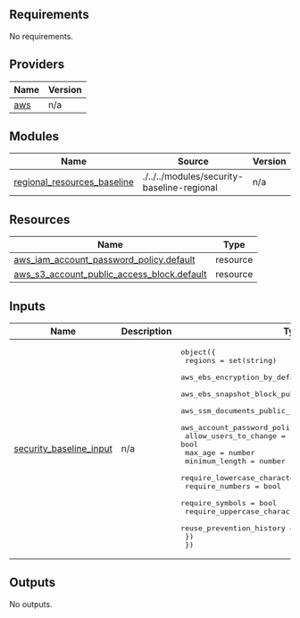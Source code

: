<!-- BEGIN_TF_DOCS -->
## Requirements

No requirements.

## Providers

| Name | Version |
|------|---------|
| <a name="provider_aws"></a> [aws](#provider\_aws) | n/a |

## Modules

| Name | Source | Version |
|------|--------|---------|
| <a name="module_regional_resources_baseline"></a> [regional\_resources\_baseline](#module\_regional\_resources\_baseline) | ./../../modules/security-baseline-regional | n/a |

## Resources

| Name | Type |
|------|------|
| [aws_iam_account_password_policy.default](https://registry.terraform.io/providers/hashicorp/aws/latest/docs/resources/iam_account_password_policy) | resource |
| [aws_s3_account_public_access_block.default](https://registry.terraform.io/providers/hashicorp/aws/latest/docs/resources/s3_account_public_access_block) | resource |

## Inputs

| Name | Description | Type | Default | Required |
|------|-------------|------|---------|:--------:|
| <a name="input_security_baseline_input"></a> [security\_baseline\_input](#input\_security\_baseline\_input) | n/a | <pre>object({<br/>    regions                                     = set(string)<br/>    aws_ebs_encryption_by_default               = bool<br/>    aws_ebs_snapshot_block_public_access_state  = string<br/>    aws_ssm_documents_public_sharing_permission = string<br/>    aws_account_password_policy = object({<br/>      allow_users_to_change        = bool<br/>      max_age                      = number<br/>      minimum_length               = number<br/>      require_lowercase_characters = bool<br/>      require_numbers              = bool<br/>      require_symbols              = bool<br/>      require_uppercase_characters = bool<br/>      reuse_prevention_history     = number<br/>    })<br/>  })</pre> | n/a | yes |

## Outputs

No outputs.
<!-- END_TF_DOCS -->